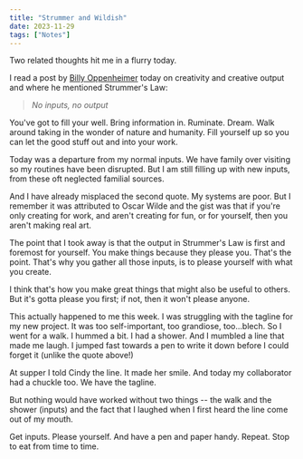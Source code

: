 ```yaml
---
title: "Strummer and Wildish"
date: 2023-11-29
tags: ["Notes"]
---
```

Two related thoughts hit me in a flurry today.

I read a post by [Billy Oppenheimer](https://billyoppenheimer.com/johnny-cash/) today on creativity and creative output and where he mentioned Strummer's Law:

> _No inputs, no output_

You've got to fill your well.  Bring information in.  Ruminate.  Dream.  Walk around taking in the wonder of nature and humanity.  Fill yourself up so you can let the good stuff out and into your work.

Today was a departure from my normal inputs.  We have family over visiting so my routines have been disrupted.  But I am still filling up with new inputs, from these oft neglected familial sources.

And I have already misplaced the second quote.  My systems are poor.  But I remember it was attributed to Oscar Wilde and the gist was that if you're only creating for work, and aren't creating for fun, or for yourself, then you aren't making real art.  

The point that I took away is that the output in Strummer's Law is first and foremost for yourself.  You make things because they please you.  That's the point.  That's why you gather all those inputs, is to please yourself with what you create.  

I think that's how you make great things that might also be useful to others.  But it's gotta please you first; if not, then it won't please anyone.

This actually happened to me this week.  I was struggling with the tagline for my new project.  It was too self-important, too grandiose, too...blech.  So I went for a walk.  I hummed a bit.  I had a shower.  And I mumbled a line that made me laugh.  I jumped fast towards a pen to write it down before I could forget it (unlike the quote above!) 

At supper I told Cindy the line.  It made her smile.  And today my collaborator had a chuckle too.  We have the tagline.  

But nothing would have worked without two things -- the walk and the shower (inputs) and the fact that I laughed when I first heard the line come out of my mouth.  

Get inputs.  Please yourself.  And have a pen and paper handy.  Repeat.  Stop to eat from time to time.

